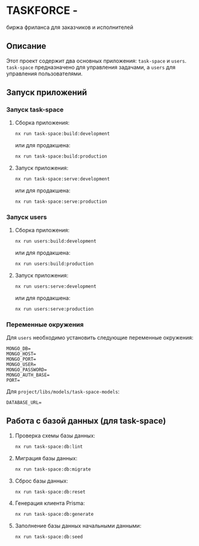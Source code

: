 # TASKFORCE - 
биржа фриланса для заказчиков и исполнителей

## Описание

Этот проект содержит два основных приложения: `task-space` и `users`. `task-space` предназначено для управления задачами, а `users` для управления пользователями.

## Запуск приложений

### Запуск task-space

1. Сборка приложения:

   ```bash
   nx run task-space:build:development
   ```

   или для продакшена:

   ```bash
   nx run task-space:build:production
   ```

2. Запуск приложения:

   ```bash
   nx run task-space:serve:development
   ```

   или для продакшена:

   ```bash
   nx run task-space:serve:production
   ```

### Запуск users

1. Сборка приложения:

   ```bash
   nx run users:build:development
   ```

   или для продакшена:

   ```bash
   nx run users:build:production
   ```

2. Запуск приложения:

   ```bash
   nx run users:serve:development
   ```

   или для продакшена:

   ```bash
   nx run users:serve:production
   ```

### Переменные окружения

Для `users` необходимо установить следующие переменные окружения:

```
MONGO_DB=
MONGO_HOST=
MONGO_PORT=
MONGO_USER=
MONGO_PASSWORD=
MONGO_AUTH_BASE=
PORT=
```

Для `project/libs/models/task-space-models`:

```
DATABASE_URL=
```

## Работа с базой данных (для task-space)

1. Проверка схемы базы данных:

   ```bash
   nx run task-space:db:lint
   ```

2. Миграция базы данных:

   ```bash
   nx run task-space:db:migrate
   ```

3. Сброс базы данных:

   ```bash
   nx run task-space:db:reset
   ```

4. Генерация клиента Prisma:

   ```bash
   nx run task-space:db:generate
   ```

5. Заполнение базы данных начальными данными:

   ```bash
   nx run task-space:db:seed
   ```
